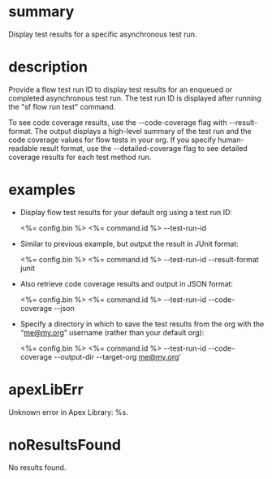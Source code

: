 # summary

Display test results for a specific asynchronous test run.

# description

Provide a flow test run ID to display test results for an enqueued or completed asynchronous test run. The test run ID is displayed after running the "sf flow run test" command.

To see code coverage results, use the --code-coverage flag with --result-format. The output displays a high-level summary of the test run and the code coverage values for flow tests in your org. If you specify human-readable result format, use the --detailed-coverage flag to see detailed coverage results for each test method run.

# examples

- Display flow test results for your default org using a test run ID:

  <%= config.bin %> <%= command.id %> --test-run-id <test run id>

- Similar to previous example, but output the result in JUnit format:

  <%= config.bin %> <%= command.id %> --test-run-id <test run id> --result-format junit

- Also retrieve code coverage results and output in JSON format:

  <%= config.bin %> <%= command.id %> --test-run-id <test run id> --code-coverage --json

- Specify a directory in which to save the test results from the org with the “me@my.org” username (rather than your default org):

  <%= config.bin %> <%= command.id %> --test-run-id <test run id> --code-coverage --output-dir <path to outputdir> --target-org me@my.org'

# apexLibErr

Unknown error in Apex Library: %s.

# noResultsFound

No results found.
